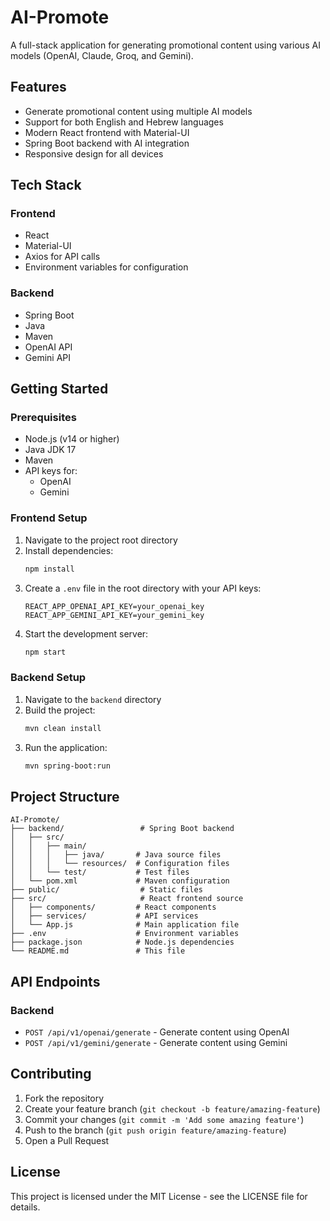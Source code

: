 # AI-Promote

A full-stack application for generating promotional content using various AI models (OpenAI, Claude, Groq, and Gemini).

## Features

- Generate promotional content using multiple AI models
- Support for both English and Hebrew languages
- Modern React frontend with Material-UI
- Spring Boot backend with AI integration
- Responsive design for all devices

## Tech Stack

### Frontend
- React
- Material-UI
- Axios for API calls
- Environment variables for configuration

### Backend
- Spring Boot
- Java
- Maven
- OpenAI API
- Gemini API

## Getting Started

### Prerequisites
- Node.js (v14 or higher)
- Java JDK 17
- Maven
- API keys for:
  - OpenAI
  - Gemini

### Frontend Setup
1. Navigate to the project root directory
2. Install dependencies:
   ```bash
   npm install
   ```
3. Create a `.env` file in the root directory with your API keys:
   ```
   REACT_APP_OPENAI_API_KEY=your_openai_key
   REACT_APP_GEMINI_API_KEY=your_gemini_key
   ```
4. Start the development server:
   ```bash
   npm start
   ```

### Backend Setup
1. Navigate to the `backend` directory
2. Build the project:
   ```bash
   mvn clean install
   ```
3. Run the application:
   ```bash
   mvn spring-boot:run
   ```

## Project Structure

```
AI-Promote/
├── backend/                 # Spring Boot backend
│   ├── src/
│   │   ├── main/
│   │   │   ├── java/       # Java source files
│   │   │   └── resources/  # Configuration files
│   │   └── test/           # Test files
│   └── pom.xml             # Maven configuration
├── public/                  # Static files
├── src/                     # React frontend source
│   ├── components/         # React components
│   ├── services/           # API services
│   └── App.js              # Main application file
├── .env                    # Environment variables
├── package.json            # Node.js dependencies
└── README.md               # This file
```

## API Endpoints

### Backend
- `POST /api/v1/openai/generate` - Generate content using OpenAI
- `POST /api/v1/gemini/generate` - Generate content using Gemini

## Contributing

1. Fork the repository
2. Create your feature branch (`git checkout -b feature/amazing-feature`)
3. Commit your changes (`git commit -m 'Add some amazing feature'`)
4. Push to the branch (`git push origin feature/amazing-feature`)
5. Open a Pull Request

## License

This project is licensed under the MIT License - see the LICENSE file for details. 